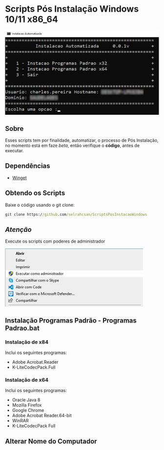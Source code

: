 # Scripts Pós Instalação Windows 10/11 x86_64

![Menu Inicial](Screenshot_1.png)

## Sobre

Esses scripts tem por finalidade, automatizar, o processo de Pós Instalação, no momento está em faze *beta*, então verifique o **código**, antes de executar.

## Dependências

* [Winget][def]

## Obtendo os Scripts

Baixe o código usando o git clone:

```cmd
git clone https://github.com/selrahcsan/ScriptsPosInstacaoWindows
```

## ***Atenção***

Execute os scripts com poderes de administrador

![Executar como Administrador](Screenshot_2.png)

## Instalação Programas Padrão - Programas Padrao.bat

### Instalação de x84

Inclui os seguintes programas:

* Adobe Acrobat.Reader
* K-LiteCodecPack.Full

### Instalação de x64

Inclui os seguintes programas:

* Oracle Java 8
* Mozilla Firefox
* Google Chrome
* Adobe Acrobat Reader.64-bit
* WinRAR
* K-LiteCodecPack Full

## Alterar Nome do Computador

[def]: https://www.microsoft.com/p/app-installer/9nblggh4nns1#activetab=pivot:overviewtab
